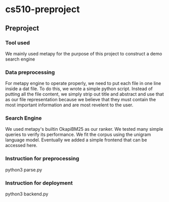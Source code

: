 # cs510-preproject

## Preproject

### Tool used  
We mainly used metapy for the purpose of this project to construct a demo search engine  

### Data preprocessing
For metapy engine to operate properly, we need to put each file in one line inside a dat file. To do this, we wrote a simple python script. Instead of putting all the file content, we simply strip out title and abstract and use that as our file representation because we believe that they must contain the most important information and are most revelent to the user.

### Search Engine
We used metapy's builtin OkapiBM25 as our ranker. We tested many simple queries to verify its performance. We fit the corpus using the unigram language model. Eventually we added a simple frontend that can be accessed here.

### Instruction for preprocessing
python3 parse.py

### Instruction for deployment
python3 backend.py

